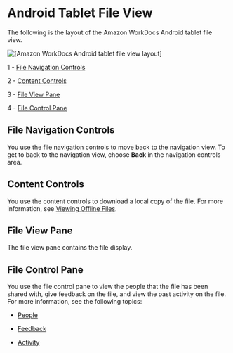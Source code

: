 # Android Tablet File View<a name="android_document_view"></a>

The following is the layout of the Amazon WorkDocs Android tablet file view\.

![\[Amazon WorkDocs Android tablet file view layout\]](http://docs.aws.amazon.com/workdocs/latest/userguide/images/android_document_layout.png)

1 \- [File Navigation Controls](#android_file_nav_controls)

2 \- [Content Controls](#android_file_content_controls)

3 \- [File View Pane](#android_file_view_pane)

4 \- [File Control Pane](#android_file_control_pane)

## File Navigation Controls<a name="android_file_nav_controls"></a>

You use the file navigation controls to move back to the navigation view\. To get to back to the navigation view, choose **Back** in the navigation controls area\. 

## Content Controls<a name="android_file_content_controls"></a>

You use the content controls to download a local copy of the file\. For more information, see [Viewing Offline Files](android_offline_files.md)\.

## File View Pane<a name="android_file_view_pane"></a>

The file view pane contains the file display\.

## File Control Pane<a name="android_file_control_pane"></a>

You use the file control pane to view the people that the file has been shared with, give feedback on the file, and view the past activity on the file\. For more information, see the following topics:

+ [People](client_help.md#client_people)

+ [Feedback](client_help.md#client_feedback)

+ [Activity](client_help.md#client_activity)